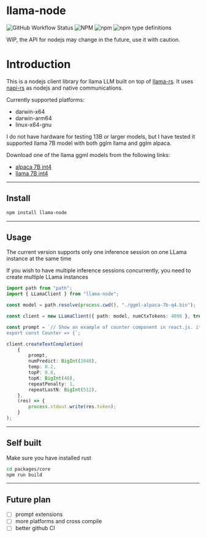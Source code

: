 # llama-node

![GitHub Workflow Status](https://img.shields.io/github/actions/workflow/status/hlhr202/llama-node/llama-build.yml)
![NPM](https://img.shields.io/npm/l/llama-node)
![npm](https://img.shields.io/npm/v/llama-node)
![npm type definitions](https://img.shields.io/npm/types/llama-node)

WIP, the API for nodejs may change in the future, use it with caution.

# Introduction

This is a nodejs client library for llama LLM built on top of [llama-rs](https://github.com/setzer22/llama-rs/tree/main/llama-rs). It uses [napi-rs](https://github.com/napi-rs/napi-rs) as nodejs and native communications.

Currently supported platforms:
- darwin-x64
- darwin-arm64
- linux-x64-gnu


I do not have hardware for testing 13B or larger models, but I have tested it supported llama 7B model with both gglm llama and gglm alpaca.

Download one of the llama ggml models from the following links:
- [alpaca 7B int4](https://huggingface.co/hlhr202/alpaca-7B-ggml-int4/blob/main/ggml-alpaca-7b-q4.bin)
- [llama 7B int4](https://huggingface.co/hlhr202/llama-7B-ggml-int4/blob/main/ggml-model-q4_0.bin)

---

## Install
```bash
npm install llama-node
```

---

## Usage

The current version supports only one inference session on one LLama instance at the same time

If you wish to have multiple inference sessions concurrently, you need to create multiple LLama instances

```typescript
import path from "path";
import { LLamaClient } from "llama-node";

const model = path.resolve(process.cwd(), "./ggml-alpaca-7b-q4.bin");

const client = new LLamaClient({ path: model, numCtxTokens: 4096 }, true);

const prompt = `// Show an example of counter component in react.js. it has increment and decrement buttons where they change the state by 1.
export const Counter => {`;

client.createTextCompletion(
    {
        prompt,
        numPredict: BigInt(2048),
        temp: 0.2,
        topP: 0.8,
        topK: BigInt(40),
        repeatPenalty: 1,
        repeatLastN: BigInt(512),
    },
    (res) => {
        process.stdout.write(res.token);
    }
);
```

---

## Self built

Make sure you have installed rust

```bash
cd packages/core
npm run build
```

---

## Future plan
- [ ] prompt extensions
- [ ] more platforms and cross compile
- [ ] better github CI
